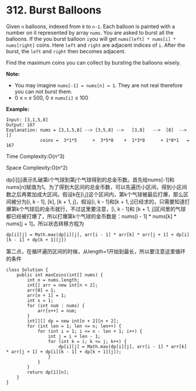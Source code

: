# 312. Burst Balloons

Given `n` balloons, indexed from `0` to `n-1`. Each balloon is painted with a number on it represented by array `nums`. You are asked to burst all the balloons. If the you burst balloon `i`you will get `nums[left] * nums[i] * nums[right]` coins. Here `left` and `right` are adjacent indices of `i`. After the burst, the `left` and `right` then becomes adjacent.

Find the maximum coins you can collect by bursting the balloons wisely.

**Note:**

* You may imagine `nums[-1] = nums[n] = 1`. They are not real therefore you can not burst them.
* 0 ≤ `n` ≤ 500, 0 ≤ `nums[i]` ≤ 100

**Example:**

```text
Input: [3,1,5,8]
Output: 167 
Explanation: nums = [3,1,5,8] --> [3,5,8] -->   [3,8]   -->  [8]  --> []
             coins =  3*1*5      +  3*5*8    +  1*3*8      + 1*8*1   = 167
```

Time Complexity:O\(n^3\)

Space Complexity:O\(n^2\)

dp\[i\]\[j\]表示扎破第i个气球到第j个气球得到的总金币数。首先给nums\[-1\]和nums\[n\]赋值为1。为了得到大区间的总金币数，可以先遍历小区间，得到小区间数之后再累加成大区间。假设k在\[i,j\]这个区间内，第k个气球被最后打爆，那么区间被分为\[i, k - 1\], \[k\], \[k + 1, j\]，假设\[i, k - 1\]和\[k + 1, j\]已经求的，只需要知道打爆第k个气球后的金币就行，不过这里要注意，\[i, k - 1\]和 \[k + 1, j\]区间里的气球都已经被打爆了，所以打爆第k个气球的金币数是：nums\[i - 1\] \* nums\[k\] \* nums\[j + 1\]。所以状态转移方程为

```text
dp[i][j] = Math.max(dp[i][j], arr[i - 1] * arr[k] * arr[j + 1] + dp[i][k - 1] + dp[k + 1][j])
```

第二点，在循环遍历区间的时候，从length=1开始到最长，所以要注意这里循环的条件

```text
class Solution {
    public int maxCoins(int[] nums) {
        int n = nums.length;
        int[] arr = new int[n + 2];
        arr[0] = 1;
        arr[n + 1] = 1;
        int s = 1;
        for (int num : nums) {
            arr[s++] = num;
        }
        int[][] dp = new int[n + 2][n + 2];
        for (int len = 1; len <= n; len++) {
            for (int i = 1; i <= n - len + 1; i++) {
                int j = i + len - 1;
                for (int k = i; k <= j; k++) {
                    dp[i][j] = Math.max(dp[i][j], arr[i - 1] * arr[k] * arr[j + 1] + dp[i][k - 1] + dp[k + 1][j]);
                }
            }
        }
        return dp[1][n];
    }
}
```



